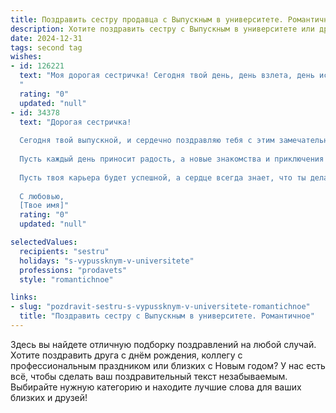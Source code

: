 ```yaml
---
title: Поздравить сестру продавца с Выпускным в университете. Романтичное
description: Хотите поздравить сестру с Выпускным в университете или другим праздником? Наш ИИ создаст незабываемое поздравление, а вы обязательно выделитесь среди других.  
date: 2024-12-31
tags: second tag
wishes:
- id: 126221
  text: "Моя дорогая сестричка! Сегодня твой день, день взлета, день исполнения мечты!  Выпускница, продавец с блестящим будущим – как красиво это звучит!  Пусть твой путь будет полон ярких красок, как радуга после летнего дождя, а каждый новый день принесёт новые открытия и  счастье.  Верь в себя, люби свою работу, и пусть  успех  всегда будет твоим верным спутником.  Я бесконечно горжусь тобой и люблю тебя!
  "
  rating: "0"
  updated: "null"
- id: 34378
  text: "Дорогая сестричка!
  
  Сегодня твой выпускной, и сердечно поздравляю тебя с этим замечательным событием! Ты прошла долгий путь, наполненный новыми знаниями, открытиями и, конечно же, незабываемыми моментами. Теперь ты вступаешь в новый этап своей жизни — мир профессионала, где твоя мечта стать одним из лучших продавцов станет реальностью.
  
  Пусть каждый день приносит радость, а новые знакомства и приключения наполняют твою жизнь яркостью и смыслом. Ты — ценность для всех, кто тебя окружает, и я горжусь тобой! Желаю тебе искренности в отношениях, удачи в делах и любви, которая согреет твою душу.
  
  Пусть твоя карьера будет успешной, а сердце всегда знает, что ты делаешь, и с каким вдохновением. Вперёд, к новым вершинам!
  
  С любовью,
  [Твое имя]"
  rating: "0"
  updated: "null"

selectedValues:
  recipients: "sestru"
  holidays: "s-vypussknym-v-universitete"
  professions: "prodavets"
  style: "romantichnoe"

links:
- slug: "pozdravit-sestru-s-vypussknym-v-universitete-romantichnoe"
  title: "Поздравить сестру с Выпускным в университете. Романтичное"
---
```


Здесь вы найдете отличную подборку поздравлений на любой случай.
Хотите поздравить друга с днём рождения, коллегу с профессиональным праздником или близких с Новым годом? У нас есть всё, чтобы сделать ваш поздравительный текст незабываемым. Выбирайте нужную категорию и находите лучшие слова для ваших близких и друзей!
